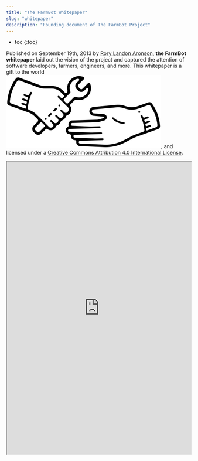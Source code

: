```yaml
---
title: "The FarmBot Whitepaper"
slug: "whitepaper"
description: "Founding document of The FarmBot Project"
---
```


* toc
{:toc}

Published on September 19th, 2013 by [Rory Landon Aronson](http://roryaronson.com/), **the FarmBot whitepaper** laid out the vision of the project and captured the attention of software developers, farmers, engineers, and more. This whitepaper is a gift to the world <span><img class="value-icon" src="_images/products.png"></span>, and licensed under a [Creative Commons Attribution 4.0 International License](http://creativecommons.org/licenses/by/4.0/).

<iframe src="https://drive.google.com/file/d/0B-wExYzQcnp3ZWxheXgwRU1yVkU/preview" width="100%" height="800px"></iframe>




